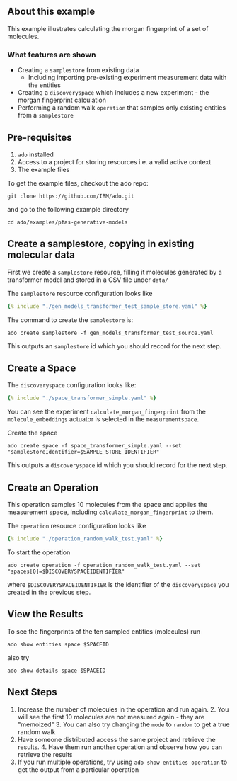 ## About this example

This example illustrates calculating the morgan fingerprint of a set of molecules.

### What features are shown

- Creating a `samplestore` from existing data
    - Including importing pre-existing experiment measurement data with the entities
- Creating a `discoveryspace` which includes a new experiment - the morgan fingerprint calculation
- Performing a random walk `operation` that samples only existing entities from a `samplestore`

## Pre-requisites 

1. `ado` installed 
2. Access to a project for storing resources i.e. a valid active context
3. The example files

To get the example files, checkout the ado repo: 

```commandline
git clone https://github.com/IBM/ado.git
```

and go to the following example directory

```commandline
cd ado/examples/pfas-generative-models
```

## Create a samplestore, copying in existing molecular data

First we create a `samplestore` resource, filling it molecules generated by a transformer model and stored in a CSV file under `data/`

The `samplestore` resource configuration looks like
```yaml
{% include "./gen_models_transformer_test_sample_store.yaml" %}
```

The command to create the `samplestore` is:
```
ado create samplestore -f gen_models_transformer_test_source.yaml
```

This outputs an `samplestore` id which you should record for the next step. 

## Create a Space

The `discoveryspace` configuration looks like:

```yaml
{% include "./space_transformer_simple.yaml" %}
```
You can see the experiment `calculate_morgan_fingerprint` from the `molecule_embeddings` actuator is selected in the `measurementspace`.

Create the space
```
ado create space -f space_transformer_simple.yaml --set "sampleStoreIdentifier=$SAMPLE_STORE_IDENTIFIER"
```

This outputs a `discoveryspace` id which you should record for the next step. 

## Create an Operation

This operation samples 10 molecules from the space and applies the measurement space, including `calculate_morgan_fingerprint` to them.

The `operation` resource configuration looks like
```yaml
{% include "./operation_random_walk_test.yaml" %}
```

To start the operation
```
ado create operation -f operation_random_walk_test.yaml --set "spaces[0]=$DISCOVERYSPACEIDENTIFIER"
```
where `$DISCOVERYSPACEIDENTIFIER` is the identifier of the `discoveryspace` you created in the previous step.

## View the Results

To see the fingerprints of the ten sampled entities (molecules) run 

```commandline
ado show entities space $SPACEID
```

also try 

```commandline
ado show details space $SPACEID
```

## Next Steps

1. Increase the number of molecules in the operation and run again.
     2. You will see the first 10 molecules are not measured again - they are "memoized"
     3. You can also try changing the `mode` to `random` to get a true random walk
3. Have someone distributed access the same project and retrieve the results.
     4. Have them run another operation and observe how you can retrieve the results
5. If you run multiple operations, try using `ado show entities operation` to get the output from a particular operation



